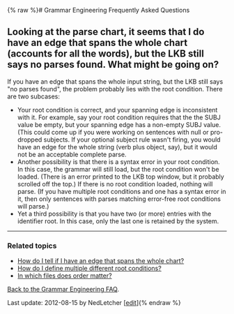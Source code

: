 {% raw %}# Grammar Engineering Frequently Asked Questions

## Looking at the parse chart, it seems that I do have an edge that spans the whole chart (accounts for all the words), but the LKB still says no parses found. What might be going on?

If you have an edge that spans the whole input string, but the LKB still
says "no parses found", the problem probably lies with the root
condition. There are two subcases:

- Your root condition is correct, and your spanning edge is
inconsistent with it. For example, say your root condition requires
that the the SUBJ value be empty, but your spanning edge has a
non-empty SUBJ value. (This could come up if you were working on
sentences with null or pro-dropped subjects. If your optional
subject rule wasn't firing, you would have an edge for the whole
string (verb plus object, say), but it would not be an acceptable
complete parse.
- Another possibility is that there is a syntax error in your root
condition. In this case, the grammar will still load, but the root
condition won't be loaded. (There is an error printed to the LKB top
window, but it probably scrolled off the top.) If there is no root
condition loaded, nothing will parse. (If you have multiple root
conditions and one has a syntax error in it, then only sentences
with parses matching error-free root conditions will parse.)
- Yet a third possibility is that you have two (or more) entries with
the identifier root. In this case, only the last one is retained by
the system.

* * *

### Related topics

- [How do I tell if I have an edge that spans the whole
chart?](https://blog.inductorsoftware.com/docsproto/matrix/GeFaqSpanningEdge)
- [How do I define multiple different root
conditions?](/GeFaqMultipleRoot)
- [In which files does order matter?](https://blog.inductorsoftware.com/docsproto/matrix/GeFaqOrderMatters)

[Back to the Grammar Engineering FAQ](/GrammarEngineeringFaq).

Last update: 2012-08-15 by NedLetcher [[edit](https://github.com/delph-in/docs/wiki/GeFaqRootFail/_edit)]{% endraw %}